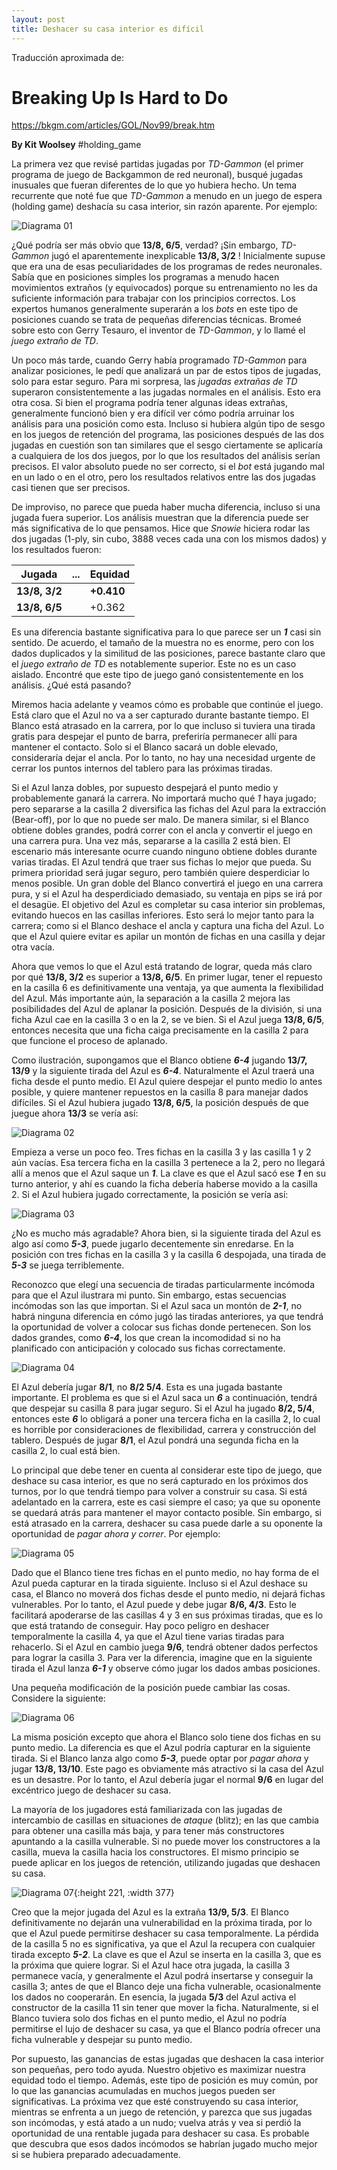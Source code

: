 ```yaml
---
layout: post
title: Deshacer su casa interior es difícil
---
```


Traducción aproximada de:

# Breaking Up Is Hard to Do

https://bkgm.com/articles/GOL/Nov99/break.htm

**By Kit Woolsey** #holding_game
	
La primera vez que revisé partidas jugadas por *TD-Gammon* (el primer programa de juego de Backgammon de red neuronal), busqué jugadas inusuales que fueran diferentes de lo que yo hubiera hecho. Un tema recurrente que noté fue que *TD-Gammon* a menudo en un juego de espera (holding game) deshacía su casa interior, sin razón aparente. Por ejemplo:
	
![Diagrama 01](/images/VsHG-Diagrama-01.png)

¿Qué podría ser más obvio que **13/8, 6/5**, verdad? ¡Sin embargo, *TD-Gammon* jugó el aparentemente inexplicable **13/8, 3/2** !  Inicialmente supuse que era una de esas peculiaridades de los programas de redes neuronales. Sabía que en posiciones simples los programas a menudo hacen movimientos extraños (y equivocados) porque su entrenamiento no les da suficiente información para trabajar con los principios correctos. Los expertos humanos generalmente superarán a los *bots* en este tipo de posiciones cuando se trata de pequeñas diferencias técnicas. Bromeé sobre esto con Gerry Tesauro, el inventor de *TD-Gammon*, y lo llamé el *juego extraño de TD*. 
	
Un poco más tarde, cuando Gerry había programado *TD-Gammon* para analizar posiciones, le pedí que analizará un par de estos tipos de jugadas, solo para estar seguro. Para mi sorpresa, las *jugadas extrañas de TD* superaron consistentemente a las jugadas normales en el análisis. Esto era otra cosa. Si bien el programa podría tener algunas ideas extrañas, generalmente funcionó bien y era difícil ver cómo podría arruinar los análisis para una posición como esta. Incluso si hubiera algún tipo de sesgo en los juegos de retención del programa, las posiciones después de las dos jugadas en cuestión son tan similares que el sesgo ciertamente se aplicaría a cualquiera de los dos juegos, por lo que los resultados del análisis serían precisos. El valor absoluto puede no ser correcto, si el *bot* está jugando mal en un lado o en el otro, pero los resultados relativos entre las dos jugadas casi tienen que ser precisos.
	
De improviso, no parece que pueda haber mucha diferencia, incluso si una jugada fuera superior. Los análisis muestran que la diferencia puede ser más significativa de lo que pensamos. Hice que *Snowie* hiciera rodar las dos jugadas (1-ply, sin cubo, 3888 veces cada una con los mismos dados) y los resultados fueron:

| Jugada | \... |  Equidad | 
|---|---|---|
| **13/8, 3/2** |  | **+0.410** | 
| **13/8, 6/5** |  | +0.362 | 
	
Es una diferencia bastante significativa para lo que parece ser un ***1*** casi sin sentido. De acuerdo, el tamaño de la muestra no es enorme, pero con los dados duplicados y la similitud de las posiciones, parece bastante claro que el *juego extraño de TD* es notablemente superior. Este no es un caso aislado. Encontré que este tipo de juego ganó consistentemente en los análisis. ¿Qué está pasando?
	
Miremos hacia adelante y veamos cómo es probable que continúe el juego. Está claro que el Azul no va a ser capturado durante bastante tiempo. El Blanco está atrasado en la carrera, por lo que incluso si tuviera una tirada gratis para despejar el punto de barra, preferiría permanecer allí para mantener el contacto. Solo si el Blanco sacará un doble elevado, consideraría dejar el ancla. Por lo tanto, no hay una necesidad urgente de cerrar los puntos internos del tablero para las próximas tiradas.
	
Si el Azul lanza dobles, por supuesto despejará el punto medio y probablemente ganará la carrera. No importará mucho qué *1* haya jugado; pero separarse a la casilla 2 diversifica las fichas del Azul para la extracción (Bear-off), por lo que no puede ser malo. De manera similar, si el Blanco obtiene dobles grandes, podrá correr con el ancla y convertir el juego en una carrera pura. Una vez más, separarse a la casilla 2 está bien. El escenario más interesante ocurre cuando ninguno obtiene dobles durante varias tiradas. El Azul tendrá que traer sus fichas lo mejor que pueda. Su primera prioridad será jugar seguro, pero también quiere desperdiciar lo menos posible. Un gran doble del Blanco convertirá el juego en una carrera pura, y si el Azul ha desperdiciado demasiado, su ventaja en pips se irá por el desagüe. El objetivo del Azul es completar su casa interior sin problemas, evitando huecos en las casillas inferiores. Esto será lo mejor tanto para la carrera; como si el Blanco deshace el ancla y captura una ficha del Azul. Lo que el Azul quiere evitar es apilar un montón de fichas en una casilla y dejar otra vacía.
	
Ahora que vemos lo que el Azul está tratando de lograr, queda más claro por qué **13/8, 3/2** es superior a **13/8, 6/5**. En primer lugar, tener el repuesto en la casilla 6 es definitivamente una ventaja, ya que aumenta la flexibilidad del Azul. Más importante aún, la separación a la casilla 2 mejora las posibilidades del Azul de aplanar la posición. Después de la división, si una ficha Azul cae en la casilla 3 o en la 2, se ve bien. Si el Azul juega **13/8, 6/5**, entonces necesita que una ficha caiga precisamente en la casilla 2 para que funcione el proceso de aplanado.
	
Como ilustración, supongamos que el Blanco obtiene ***6-4*** jugando **13/7, 13/9** y la siguiente tirada del Azul es ***6-4***. Naturalmente el Azul traerá una ficha desde el punto medio. El Azul quiere despejar el punto medio lo antes posible, y quiere mantener repuestos en la casilla 8 para manejar dados difíciles. Si el Azul hubiera jugado **13/8, 6/5**, la posición después de que juegue ahora **13/3** se vería así:

![Diagrama 02](/images/VsHG_Diagrama_02.png)
	
Empieza a verse un poco feo. Tres fichas en la casilla 3 y las casilla 1 y 2 aún vacías. Esa tercera ficha en la casilla 3 pertenece a la 2, pero no llegará allí a menos que el Azul saque un ***1***. La clave es que el Azul sacó ese ***1*** en su turno anterior, y ahí es cuando la ficha debería haberse movido a la casilla 2. Si el Azul hubiera jugado correctamente, la posición se vería así:
	
![Diagrama 03](/images/VsHG_Diagrama_03.png)
	
¿No es mucho más agradable? Ahora bien, si la siguiente tirada del Azul es algo así como ***5-3***, puede jugarlo decentemente sin enredarse. En la posición con tres fichas en la casilla 3 y la casilla 6 despojada, una tirada de ***5-3*** se juega terriblemente.
	
Reconozco que elegí una secuencia de tiradas particularmente incómoda para que el Azul ilustrara mi punto. Sin embargo, estas secuencias incómodas son las que importan. Si el Azul saca un montón de ***2-1***, no habrá ninguna diferencia en cómo jugó las tiradas anteriores, ya que tendrá la oportunidad de volver a colocar sus fichas donde pertenecen. Son los dados grandes, como ***6-4***, los que crean la incomodidad si no ha planificado con anticipación y colocado sus fichas correctamente.
	
![Diagrama 04](/images/VsHG_Diagrama_04.png)
	
El Azul debería jugar **8/1**, no **8/2 5/4**. Esta es una jugada bastante importante. El problema es que si el Azul saca un ***6*** a continuación, tendrá que despejar su casilla 8 para jugar seguro. Si el Azul ha jugado **8/2, 5/4**, entonces este ***6*** lo obligará a poner una tercera ficha en la casilla 2, lo cual es horrible por consideraciones de flexibilidad, carrera y construcción del tablero. Después de jugar **8/1**, el Azul pondrá una segunda ficha en la casilla 2, lo cual está bien.
	
Lo principal que debe tener en cuenta al considerar este tipo de juego, que deshace su casa interior, es que no será capturado en los próximos dos turnos, por lo que tendrá tiempo para volver a construir su casa. Si está adelantado en la carrera, este es casi siempre el caso; ya que su oponente se quedará atrás para mantener el mayor contacto posible. Sin embargo, si está atrasado en la carrera, deshacer su casa puede darle a su oponente la oportunidad de *pagar ahora y correr*. Por ejemplo:
	
![Diagrama 05](/images/VsHG_Diagrama_05.png)
	
Dado que el Blanco tiene tres fichas en el punto medio, no hay forma de el Azul pueda capturar  en la tirada siguiente. Incluso si el Azul deshace su casa, el Blanco no moverá dos fichas desde el punto medio, ni dejará fichas vulnerables. Por lo tanto, el Azul puede y debe jugar **8/6, 4/3**. Esto le facilitará apoderarse de las casillas 4 y 3 en sus próximas tiradas, que es lo que está tratando de conseguir. Hay poco peligro en deshacer temporalmente la casilla 4, ya que el Azul tiene varias tiradas para rehacerlo. Si el Azul en cambio juega **9/6**, tendrá obtener dados perfectos para lograr la casilla 3. Para ver la diferencia, imagine que en la siguiente tirada el Azul lanza ***6-1*** y observe cómo jugar los dados ambas posiciones.
	
Una pequeña modificación de la posición puede cambiar las cosas. Considere la siguiente:
	
![Diagrama 06](/images/VsHG_Diagrama_06.png)
	
La misma posición excepto que ahora el Blanco solo tiene dos fichas en su punto medio. La diferencia es que el Azul podría capturar en la siguiente tirada. Si el Blanco lanza algo como ***5-3***, puede optar por *pagar ahora* y jugar **13/8, 13/10**. Este pago es obviamente más atractivo si la casa del Azul es un desastre. Por lo tanto, el Azul debería jugar el normal **9/6** en lugar del excéntrico juego de deshacer su casa.
	
La mayoría de los jugadores está familiarizada con las jugadas de intercambio de casillas en situaciones de *ataque* (blitz);  en las que cambia para obtener una casilla  más baja, y para tener más constructores apuntando a la casilla vulnerable. Si no puede mover los constructores a la casilla, mueva la casilla hacia los constructores. El mismo principio se puede aplicar en los juegos de retención, utilizando jugadas que deshacen su casa.

![Diagrama 07](/images/VsHG_Diagrama_07.png){:height 221, :width 377}
	
Creo que la mejor jugada del Azul es la extraña **13/9, 5/3**. El Blanco definitivamente no dejarán una vulnerabilidad en la próxima tirada, por lo que el Azul puede permitirse deshacer su casa temporalmente. La pérdida de la casilla 5 no es significativa, ya que el Azul la recupera con cualquier tirada excepto ***5-2***. La clave es que el Azul se inserta en la casilla 3, que es la próxima que quiere lograr. Si el Azul hace otra jugada, la casilla 3 permanece vacía, y generalmente el Azul podrá insertarse y conseguir la casilla 3; antes de que el Blanco deje una ficha vulnerable, ocasionalmente los dados no cooperarán. En esencia, la jugada **5/3** del Azul activa el constructor de la casilla 11 sin tener que mover la ficha. Naturalmente, si el Blanco tuviera solo dos fichas en el punto medio, el Azul no podría permitirse el lujo de deshacer su casa, ya que el Blanco podría ofrecer una ficha vulnerable y despejar su punto medio.
	
Por supuesto, las ganancias de estas jugadas que deshacen la casa interior son pequeñas, pero todo ayuda. Nuestro objetivo es maximizar nuestra equidad todo el tiempo. Además, este tipo de posición es muy común, por lo que las ganancias acumuladas en muchos juegos pueden ser significativas. La próxima vez que esté construyendo su casa interior, mientras se enfrenta a un juego de retención, y parezca que sus jugadas son incómodas, y está atado a un nudo; vuelva atrás y vea si perdió la oportunidad de una rentable jugada para deshacer su casa. Es probable que descubra que esos dados incómodos se habrían jugado mucho mejor si se hubiera preparado adecuadamente.
